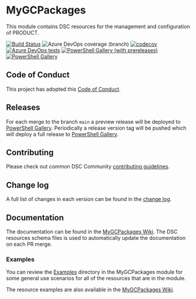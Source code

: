 # MyGCPackages

<!-- Update what the product or function is called /-->
This module contains DSC resources for the management and
configuration of PRODUCT.

<!-- Update with the correct definition number - replace 9999 with the definition number for the pipeline /-->
[![Build Status](https://dev.azure.com/dsccommunity/MyGCPackages/_apis/build/status/dsccommunity.MyGCPackages?branchName=main)](https://dev.azure.com/dsccommunity/MyGCPackages/_build/latest?definitionId=9999&branchName=main)
![Azure DevOps coverage (branch)](https://img.shields.io/azure-devops/coverage/dsccommunity/MyGCPackages/9999/main)
[![codecov](https://codecov.io/gh/dsccommunity/MyGCPackages/branch/main/graph/badge.svg)](https://codecov.io/gh/dsccommunity/MyGCPackages)
[![Azure DevOps tests](https://img.shields.io/azure-devops/tests/dsccommunity/MyGCPackages/9999/main)](https://dsccommunity.visualstudio.com/MyGCPackages/_test/analytics?definitionId=9999&contextType=build)
[![PowerShell Gallery (with prereleases)](https://img.shields.io/powershellgallery/vpre/MyGCPackages?label=MyGCPackages%20Preview)](https://www.powershellgallery.com/packages/MyGCPackages/)
[![PowerShell Gallery](https://img.shields.io/powershellgallery/v/MyGCPackages?label=MyGCPackages)](https://www.powershellgallery.com/packages/MyGCPackages/)

## Code of Conduct

This project has adopted this [Code of Conduct](CODE_OF_CONDUCT.md).

## Releases

For each merge to the branch `main` a preview release will be
deployed to [PowerShell Gallery](https://www.powershellgallery.com/).
Periodically a release version tag will be pushed which will deploy a
full release to [PowerShell Gallery](https://www.powershellgallery.com/).

## Contributing

Please check out common DSC Community [contributing guidelines](https://dsccommunity.org/guidelines/contributing).

## Change log

A full list of changes in each version can be found in the [change log](CHANGELOG.md).

## Documentation

The documentation can be found in the [MyGCPackages Wiki](https://github.com/dsccommunity/MyGCPackages/wiki).
The DSC resources schema files is used to automatically update the
documentation on each PR merge.

### Examples

You can review the [Examples](/source/Examples) directory in the MyGCPackages module
for some general use scenarios for all of the resources that are in the module.

The resource examples are also available in the [MyGCPackages Wiki](https://github.com/dsccommunity/MyGCPackages/wiki).

